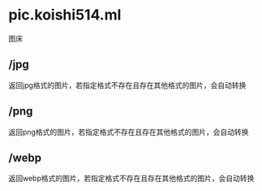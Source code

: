 # pic.koishi514.ml

图床

## /jpg

返回jpg格式的图片，若指定格式不存在且存在其他格式的图片，会自动转换

## /png

返回png格式的图片，若指定格式不存在且存在其他格式的图片，会自动转换

## /webp

返回webp格式的图片，若指定格式不存在且存在其他格式的图片，会自动转换
